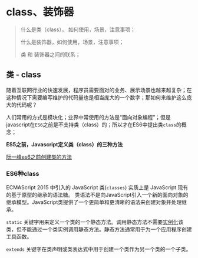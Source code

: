 # class、装饰器

> 什么是类（class）， 如何使用，场景，注意事项；
>
> 什么是装饰器，如何使用，场景，注意事项；
>
> 类 和 装饰器之间的联系；

## 类 - class

随着互联网行业的快速发展，程序员需要面对的业务、展示场景也越来越复杂；在这种情况下需要编写维护的代码量也是相当庞大的一个数字；那如何来维护这么庞大的代码呢？

人们常用的方式是模块化；业界中常使用的方法是“面向对象编程”；但是javascript在`ES6`之前是不支持类（class）的；所以才在ES6中提出类`class`的概念；

**ES5之前，Javascript定义类（class）的三种方法**

[阮一峰es6之前创建类的方法](http://www.ruanyifeng.com/blog/2012/07/three_ways_to_define_a_javascript_class.html)

### ES6种class

ECMAScript 2015 中引入的 JavaScript 类(`classes`) 实质上是 JavaScript 现有的基于原型的继承的语法糖。 类语法不是向JavaScript引入一个新的面向对象的继承模型。JavaScript类提供了一个更简单和更清晰的语法来创建对象并处理继承。

`static` 关键字用来定义一个类的一个静态方法。调用静态方法不需要[实例化](https://developer.mozilla.org/zh-CN/docs/Web/JavaScript/Introduction_to_Object-Oriented_JavaScript#The_object_(class_instance))该类，但不能通过一个类实例调用静态方法。静态方法通常用于为一个应用程序创建工具函数。

`extends` 关键字在类声明或类表达式中用于创建一个类作为另一个类的一个子类。